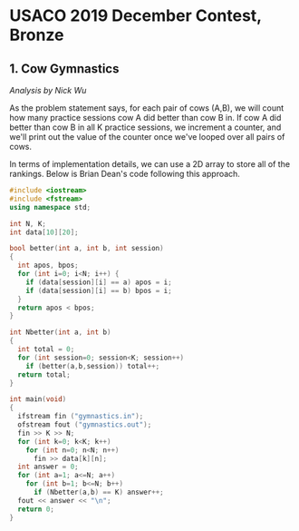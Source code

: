 # USACO 2019 December Contest, Bronze

## 1. Cow Gymnastics

*Analysis by Nick Wu*

As the problem statement says, for each pair of cows (A,B), we will count how many practice sessions cow A did better than cow B in. If cow A did better than cow B in all K practice sessions, we increment a counter, and we'll print out the value of the counter once we've looped over all pairs of cows.

In terms of implementation details, we can use a 2D array to store all of the rankings. Below is Brian Dean's code following this approach.

```cpp
#include <iostream>
#include <fstream>
using namespace std;

int N, K;
int data[10][20];

bool better(int a, int b, int session)
{
  int apos, bpos;
  for (int i=0; i<N; i++) {
    if (data[session][i] == a) apos = i;
    if (data[session][i] == b) bpos = i;
  }
  return apos < bpos;
}

int Nbetter(int a, int b)
{
  int total = 0;
  for (int session=0; session<K; session++)
    if (better(a,b,session)) total++;
  return total;
}

int main(void)
{
  ifstream fin ("gymnastics.in");
  ofstream fout ("gymnastics.out");
  fin >> K >> N;
  for (int k=0; k<K; k++)
    for (int n=0; n<N; n++)
      fin >> data[k][n];
  int answer = 0;
  for (int a=1; a<=N; a++)
    for (int b=1; b<=N; b++)
      if (Nbetter(a,b) == K) answer++;
  fout << answer << "\n";
  return 0;
}
```
